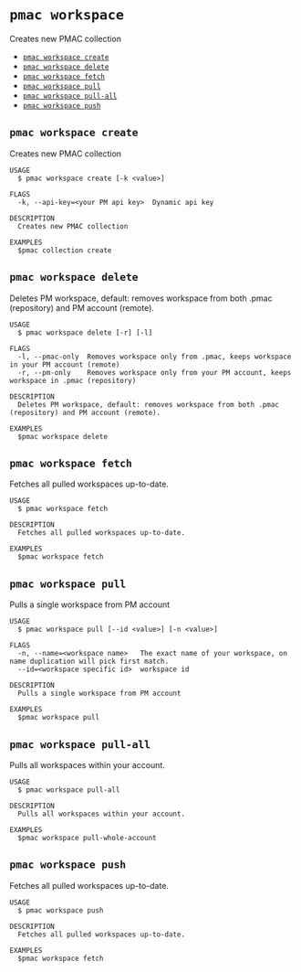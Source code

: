 `pmac workspace`
================

Creates new PMAC collection

* [`pmac workspace create`](#pmac-workspace-create)
* [`pmac workspace delete`](#pmac-workspace-delete)
* [`pmac workspace fetch`](#pmac-workspace-fetch)
* [`pmac workspace pull`](#pmac-workspace-pull)
* [`pmac workspace pull-all`](#pmac-workspace-pull-all)
* [`pmac workspace push`](#pmac-workspace-push)

## `pmac workspace create`

Creates new PMAC collection

```
USAGE
  $ pmac workspace create [-k <value>]

FLAGS
  -k, --api-key=<your PM api key>  Dynamic api key

DESCRIPTION
  Creates new PMAC collection

EXAMPLES
  $pmac collection create
```

## `pmac workspace delete`

Deletes PM workspace, default: removes workspace from both .pmac (repository) and PM account (remote).

```
USAGE
  $ pmac workspace delete [-r] [-l]

FLAGS
  -l, --pmac-only  Removes workspace only from .pmac, keeps workspace in your PM account (remote)
  -r, --pm-only    Removes workspace only from your PM account, keeps workspace in .pmac (repository)

DESCRIPTION
  Deletes PM workspace, default: removes workspace from both .pmac (repository) and PM account (remote).

EXAMPLES
  $pmac workspace delete
```

## `pmac workspace fetch`

Fetches all pulled workspaces up-to-date.

```
USAGE
  $ pmac workspace fetch

DESCRIPTION
  Fetches all pulled workspaces up-to-date.

EXAMPLES
  $pmac workspace fetch
```

## `pmac workspace pull`

Pulls a single workspace from PM account

```
USAGE
  $ pmac workspace pull [--id <value>] [-n <value>]

FLAGS
  -n, --name=<workspace name>   The exact name of your workspace, on name duplication will pick first match.
  --id=<workspace specific id>  workspace id

DESCRIPTION
  Pulls a single workspace from PM account

EXAMPLES
  $pmac workspace pull
```

## `pmac workspace pull-all`

Pulls all workspaces within your account.

```
USAGE
  $ pmac workspace pull-all

DESCRIPTION
  Pulls all workspaces within your account.

EXAMPLES
  $pmac workspace pull-whole-account
```

## `pmac workspace push`

Fetches all pulled workspaces up-to-date.

```
USAGE
  $ pmac workspace push

DESCRIPTION
  Fetches all pulled workspaces up-to-date.

EXAMPLES
  $pmac workspace fetch
```
